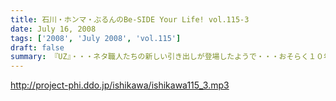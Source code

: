 ```yaml
---
title: 石川・ホンマ・ぶるんのBe-SIDE Your Life! vol.115-3
date: July 16, 2008
tags: ['2008', 'July 2008', 'vol.115']
draft: false
summary: 『UZ』・・・ネタ職人たちの新しい引き出しが登場したようで・・・おそらく１０年間にわたり食い尽くされることは間違いないのでは・・・、とホンマさんが言っておられました。次回配信は、イベントの詳細が発表されます！聴けば逢えるさ〜〜〜！NAMAE
---
```


http://project-phi.ddo.jp/ishikawa/ishikawa115_3.mp3
